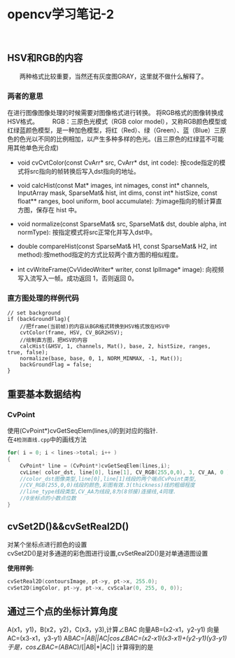 # opencv学习笔记-2
&emsp;&emsp;

## HSV和RGB的内容
&emsp;&emsp;两种格式比较重要，当然还有灰度图GRAY，这里就不做什么解释了。
### 两者的意思
在进行图像图像处理的时候需要对图像格式进行转换。
 将RGB格式的图像转换成HSV格式。
 &emsp;&emsp;RGB：三原色光模式（RGB color model），又称RGB颜色模型或红绿蓝颜色模型，是一种加色模型，将红（Red）、绿（Green）、蓝（Blue）三原色的色光以不同的比例相加，以产生多种多样的色光。(且三原色的红绿蓝不可能用其他单色光合成)

 - void cvCvtColor(const CvArr* src, CvArr* dst, int code): 按code指定的模式将src指向的帧转换后写入dst指向的地址。

 - void calcHist(const Mat* images, int nimages, const int* channels, InputArray mask, SparseMat& hist, int dims, const int* histSize, const float** ranges, bool uniform, bool accumulate): 为image指向的帧计算直方图，保存在 hist 中。

 - void normalize(const SparseMat& src, SparseMat& dst, double alpha, int normType): 按指定模式将src正常化并写入dst中。

 - double compareHist(const SparseMat& H1, const SparseMat& H2, int method):按method指定的方式比较两个直方图的相似程度。

 - int cvWriteFrame(CvVideoWriter* writer, const IplImage* image): 向视频写入流写入一帧。成功返回 1，否则返回 0。

### 直方图处理的样例代码
```
// set background
if (backGroundFlag){
    //把frame(当前帧)的内容从BGR格式转换到HSV格式放在HSV中
    cvtColor(frame, HSV, CV_BGR2HSV);
    //绘制直方图，把HSV的内容
    calcHist(&HSV, 1, channels, Mat(), base, 2, histSize, ranges, true, false);
    normalize(base, base, 0, 1, NORM_MINMAX, -1, Mat());
    backGroundFlag = false;
}
```

## 重要基本数据结构

### CvPoint
使用(CvPoint*)cvGetSeqElem(lines,i)的到对应的指针.   
在`4检测直线.cpp`中的画线方法
```C++
for( i = 0; i < lines->total; i++ )
{
    CvPoint* line = (CvPoint*)cvGetSeqElem(lines,i);
    cvLine( color_dst, line[0], line[1], CV_RGB(255,0,0), 3, CV_AA, 0 );
	//color_dst图像类型,line[0],line[1]线段的两个端点CvPoint类型,
	//CV_RGB(255,0,0)线段的颜色,彩图有效.3(thickness)线的粗细程度
	//line_type线段类型,CV_AA为线段,8为(8邻接)连接线,4同理.
	//0坐标点的小数点位数
}
```

## cvSet2D()&&cvSetReal2D()
对某个坐标点进行颜色的设置  
cvSet2D()是对多通道的彩色图进行设置,cvSetReal2D()是对单通道图设置

**使用样例:**
```C++
cvSetReal2D(contoursImage, pt->y, pt->x, 255.0);
cvSet2D(imgColor, pt->y, pt->x, cvScalar(0, 255, 0, 0));  
```

## 通过三个点的坐标计算角度
A(x1，y1)，B(x2，y2)，C(x3，y3),计算∠BAC
向量AB=(x2-x1，y2-y1)
向量AC=(x3-x1，y3-y1)
AB*AC=|AB||AC|cos∠BAC=(x2-x1)(x3-x1)+(y2-y1)(y3-y1)
于是，cos∠BAC=(AB*AC)/[|AB|*|AC|]
计算得到的是